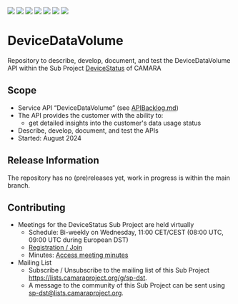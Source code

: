 <a href="https://github.com/camaraproject/DeviceDataVolume/commits/" title="Last Commit"><img src="https://img.shields.io/github/last-commit/camaraproject/DeviceDataVolume?style=plastic"></a>
<a href="https://github.com/camaraproject/DeviceDataVolume/issues" title="Open Issues"><img src="https://img.shields.io/github/issues/camaraproject/DeviceDataVolume?style=plastic"></a>
<a href="https://github.com/camaraproject/DeviceDataVolume/pulls" title="Open Pull Requests"><img src="https://img.shields.io/github/issues-pr/camaraproject/DeviceDataVolume?style=plastic"></a>
<a href="https://github.com/camaraproject/DeviceDataVolume/graphs/contributors" title="Contributors"><img src="https://img.shields.io/github/contributors/camaraproject/DeviceDataVolume?style=plastic"></a>
<a href="https://github.com/camaraproject/DeviceDataVolume" title="Repo Size"><img src="https://img.shields.io/github/repo-size/camaraproject/DeviceDataVolume?style=plastic"></a>
<a href="https://github.com/camaraproject/DeviceDataVolume/blob/main/LICENSE" title="License"><img src="https://img.shields.io/badge/License-Apache%202.0-green.svg?style=plastic"></a>
<a href="https://github.com/camaraproject/DeviceDataVolume/releases/latest" title="Latest Release"><img src="https://img.shields.io/github/release/camaraproject/DeviceDataVolume?style=plastic"></a>

# DeviceDataVolume
Repository to describe, develop, document, and test the DeviceDataVolume API within the Sub Project [DeviceStatus](https://wiki.camaraproject.org/display/CAM/[Sub+Projects](https://wiki.camaraproject.org/display/CAM/DeviceStatus)) of CAMARA

## Scope

* Service API “DeviceDataVolume” (see [APIBacklog.md](https://github.com/camaraproject/APIBacklog/blob/main/documentation/APIbacklog.md))
* The API provides the customer with the ability to:  
  * get detailed insights into the customer's data usage status
* Describe, develop, document, and test the APIs
* Started: August 2024

## Release Information

The repository has no (pre)releases yet, work in progress is within the main branch.
<!-- Optional: an explicit listing of the latest (pre-)release with additional information, e.g. links to the API definitions -->
<!-- In addition use/uncomment one or multiple the following alternative options when becoming applicable -->
<!-- Pre-releases of this sub project are available in https://github.com/camaraproject/DeviceDataVolume/releases -->
<!-- The latest public release is available here: https://github.com/camaraproject/DeviceDataVolume/releases/latest -->
<!-- For changes see [CHANGELOG.md](https://github.com/camaraproject/DeviceDataVolume/blob/main/CHANGELOG.md) -->

## Contributing
* Meetings for the DeviceStatus Sub Project are held virtually 
    * Schedule: Bi-weekly on Wednesday, 11:00 CET/CEST (08:00 UTC, 09:00 UTC during European DST)
    * [Registration / Join](https://zoom-lfx.platform.linuxfoundation.org/meeting/94783050047?password=c43ff9fd-4c79-468a-9d98-45222dd6343d)
    * Minutes: [Access meeting minutes](https://wiki.camaraproject.org/x/5oAuAQ)
* Mailing List
    * Subscribe / Unsubscribe to the mailing list of this Sub Project <https://lists.camaraproject.org/g/sp-dst>.
    * A message to the community of this Sub Project can be sent using <sp-dst@lists.camaraproject.org>.
